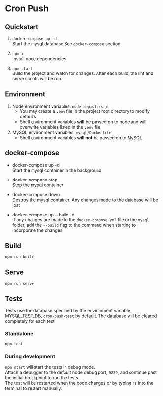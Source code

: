 # Cron Push

## Quickstart

1. `docker-compose up -d`\
    Start the mysql database
    See `docker-compose` section

2. `npm i`\
    Install node dependencies

3. `npm start`\
    Build the project and watch for changes. After each build, the lint and
    serve scripts will be run.

## Environment
1. Node environment variables: `node-registers.js`
    * You may create a `.env` file in the project root directory to modify defaults
    * Shell environment variables **will** be passed on to node and will overwrite
        variables listed in the `.env` file
2. MySQL environment variables: `mysql/Dockerfile`
    * Shell environment variables **will not** be passed on to MySQL

## docker-compose
* docker-compose up -d\
  Start the mysql container in the background

* docker-compose stop\
  Stop the mysql container

* docker-compose down\
  Destroy the mysql container. Any changes made to the database will be lost

* docker-compose up --build -d\
  If any changes are made to the `docker-compose.yml` file or the `mysql` folder, add
  the `--build` flag to the command when starting to incorporate the changes

## Build
```
npm run build
```

## Serve
```
npm run serve
```

## Tests

Tests use the database specified by the environment variable MYSQL_TEST_DB, `cron-push-test`
by default. The database will be cleared completely for each test

### Standalone
```
npm test
```

### During development
`npm start` will start the tests in debug mode.\
Attach a debugger to the default node debug port, `9229`, and continue past the initial breakpoint to run the tests.\
The test will be restarted when the code changes or by typing `rs` into the terminal to restart manually.